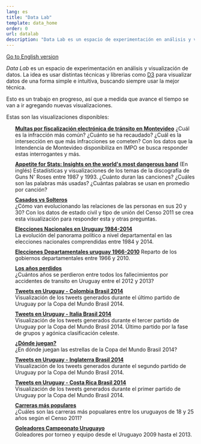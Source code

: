 ```yaml
---
lang: es
title: "Data Lab"
template: data_home
order: 0
url: datalab
description: "Data Lab es un espacio de experimentación en análisis y visualización de datos"
---
```


[Go to English version](index_en.html)

*Data Lab* es un espacio de experimentación en análisis y visualización de datos. La idea es usar distintas técnicas y librerias
como [D3](http://d3js.org) para visualizar datos de una forma simple e intuitiva, buscando siempre usar la mejor técnica.

Esto es un trabajo en progreso, así que a medida que avance el tiempo se van a ir agregando nuevas visualizaciones.

Estas son las visualizaciones disponibles:

<div class="row" markdown="1">
<div class="col-md-1"></div>
<div class="col-md-9" markdown="1">

* [Multas por fiscalización electrónica de tránsito en Montevideo](multas_cgm.html)
¿Cuál es la infracción más común? ¿Cuánto se ha recaudado? ¿Cuál es la intersección en que más infracciones se cometen? Con los datos que la Intendencia de Montevideo disponibiliza en IMPO se busca responder estas interrogantes y más.
* [Appetite for Stats: Insights on the world's most dangerous band](gnr.html) \(En inglés\)
Estadísticas y visualizaciones de los temas de la discografía de Guns N' Roses entre 1987 y 1993. ¿Cuánto duran las canciones? ¿Cuáles son las palabras más usadas? ¿Cuántas palabras se usan en promedio por canción?
* [Casados vs Solteros](unions.html)  
¿Cómo van evolucionando las relaciones de las personas en sus 20 y 30? Con los datos de estado civil y tipo de unión del Censo 2011 se crea esta visualización para responder esta y otras preguntas.
* [Elecciones Nacionales en Uruguay 1984-2014](national_elections.html)  
La evolución del panorama político a nivel departamental en las elecciones nacionales comprendidas entre 1984 y 2014.
* [Elecciones Departamentales uruguay 1966-2010](departamental_elections.html) Reparto de los gobiernos departamentales entre 1966 y 2010.
* [Los años perdidos](lost_years.html)  
¿Cuántos años se perdieron entre todos los fallecimientos por accidentes de transito en Uruguay entre el 2012 y 2013?
* [Tweets en Uruguay - Colombia Brasil 2014](uruguay_colombia.html)  
Visualización de los tweets generados durante el último partido de Uruguay por la Copa del Mundo Brasil 2014.
* [Tweets en Uruguay - Italia Brasil 2014](uruguay_italy.html)  
Visualización de los tweets generados durante el tercer partido de Uruguay por la Copa del Mundo Brasil 2014. Último partido por la fase de grupos y agónica clasificación celeste.
* [¿Dónde juegan?](wc2014_players.html)  
¿En dónde juegan las estrellas de la Copa del Mundo Brasil 2014?
* [Tweets en Uruguay - Inglaterra Brasil 2014](uruguay_england.html)  
Visualización de los tweets generados durante el segundo partido de Uruguay por la Copa del Mundo Brasil 2014.
* [Tweets en Uruguay - Costa Rica Brasil 2014](uruguay_costarica.html)  
Visualización de los tweets generados durante el primer partido de Uruguay por la Copa del Mundo Brasil 2014.
* [Carreras más populares](careers.html)  
¿Cuáles son las carreras más popualares entre los uruguayos de 18 y 25 años según el Censo 2011?
* [Goleadores Campeonato Uruguayo](uy_top_scorers.html)  
Goleadores por torneo y equipo desde el Uruguayo 2009 hasta el 2013.


</div>
<div class="col-md-1"></div>
</div>


<style>
    ul {
        list-style: none;  
    }
    li {
        padding-bottom: 10px;
    }
    li  a {
        font-weight: bold;
    }
</style>

